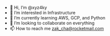 - 👋 Hi, I’m @xyz4ky
- 👀 I’m interested in Infrastructure
- 🌱 I’m currently learning AWS, GCP, and Python
- 💞️ I’m looking to collaborate on everything
- 📫 How to reach me zak_cha@rocketmail.com

<!---
xyz4ky/xyz4ky is a ✨ special ✨ repository because its `README.md` (this file) appears on your GitHub profile.
You can click the Preview link to take a look at your changes.
--->
